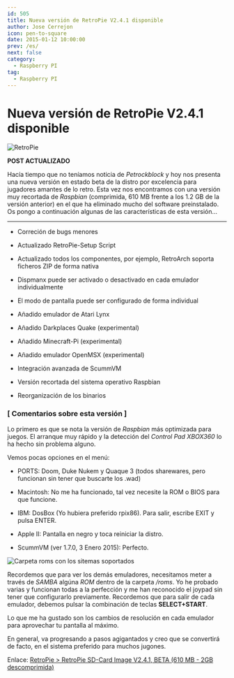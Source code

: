 ```yaml
---
id: 505
title: Nueva versión de RetroPie V2.4.1 disponible
author: Jose Cerrejon
icon: pen-to-square
date: 2015-01-12 10:00:00
prev: /es/
next: false
category:
  - Raspberry PI
tag:
  - Raspberry PI
---
```


# Nueva versión de RetroPie V2.4.1 disponible

![RetroPie](/images/RetroPie_02.jpg)

**POST ACTUALIZADO**

Hacía tiempo que no teníamos noticia de *Petrockblock* y hoy nos presenta una nueva versión en estado beta de la distro por excelencia para jugadores amantes de lo retro. Esta vez nos encontramos con una versión muy recortada de *Raspbian* (comprimida, 610 MB frente a los 1.2 GB de la versión anterior) en el que ha eliminado mucho del software preinstalado. Os pongo a continuación algunas de las características de esta versión...

- - -

* Correción de bugs menores

* Actualizado RetroPie-Setup Script

* Actualizado todos los componentes, por ejemplo, RetroArch soporta ficheros ZIP de forma nativa

* Dispmanx puede ser activado o desactivado en cada emulador individualmente

* El modo de pantalla puede ser configurado de forma individual

* Añadido emulador de Atari Lynx 

* Añadido Darkplaces Quake (experimental)

* Añadido Minecraft-Pi (experimental)

* Añadido emulador OpenMSX (experimental)

* Integración avanzada de ScummVM

* Versión recortada del sistema operativo Raspbian

* Reorganización de los binarios

### [ Comentarios sobre esta versión ]

Lo primero es que se nota la versión de *Raspbian* más optimizada para juegos. El arranque muy rápido y la detección del *Control Pad XBOX360* lo ha hecho sin problema alguno. 

Vemos pocas opciones en el menú:

* PORTS: Doom, Duke Nukem y Quaque 3 (todos sharewares, pero funcionan sin tener que buscarte los .wad)

* Macintosh: No me ha funcionado, tal vez necesite la ROM o BIOS para que funcione.

* IBM: DosBox (Yo hubiera preferido rpix86). Para salir, escribe EXIT y pulsa ENTER.

* Apple II: Pantalla en negro y toca reiniciar la distro. 

* ScummVM (ver 1.7.0, 3 Enero 2015): Perfecto. 

![Carpeta roms con los sitemas soportados](/images/2015/01/retropie_roms.png "Carpeta roms con los sitemas soportados")

Recordemos que para ver los demás emuladores, necesitamos meter a través de *SAMBA* algúna *ROM* dentro de la carpeta */roms*. Yo he probado varias y funcionan todas a la perfección y me han reconocido el joypad sin tener que configurarlo previamente. Recordemos que para salir de cada emulador, debemos pulsar la combinación de teclas **SELECT+START**.

Lo que me ha gustado son los cambios de resolución en cada emulador para aprovechar tu pantalla al máximo.

En general, va progresando a pasos agigantados y creo que se convertirá de facto, en el sistema preferido para muchos jugones.

Enlace: [RetroPie > RetroPie SD-Card Image V2.4.1, BETA (610 MB - 2GB descomprimida)](http://blog.petrockblock.com/download/retropie-sd-card-image-v2-4-small-beta/)